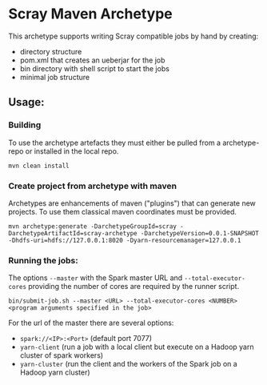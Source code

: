 # Scray Maven Archetype

This archetype supports writing Scray compatible jobs by hand by creating:
- directory structure
- pom.xml that creates an ueberjar for the job
- bin directory with shell script to start the jobs
- minimal job structure

## Usage:

### Building

To use the archetype artefacts they must either be pulled from a archetype-repo or installed in the local repo.

    mvn clean install

### Create project from archetype with maven
Archetypes are enhancements of maven ("plugins") that can generate new projects. To use them classical maven coordinates must be provided.

    mvn archetype:generate -DarchetypeGroupId=scray -DarchetypeArtifactId=scray-archetype -DarchetypeVersion=0.0.1-SNAPSHOT -Dhdfs-uri=hdfs://127.0.0.1:8020 -Dyarn-resourcemanager=127.0.0.1

### Running the jobs:

The options <code>--master</code> with the Spark master URL and <code>--total-executor-cores</code> providing the number of cores are required by the runner script.

    bin/submit-job.sh --master <URL> --total-executor-cores <NUMBER> <program arguments specified in the job>

For the url of the master there are several options:
- <code>spark://&lt;IP&gt;:&lt;Port&gt;</code> (default port 7077)
- <code>yarn-client</code> (run a job with a local client but execute on a Hadoop yarn cluster of spark workers)
- <code>yarn-cluster</code> (run the client and the workers of the Spark job on a Hadoop yarn cluster)
